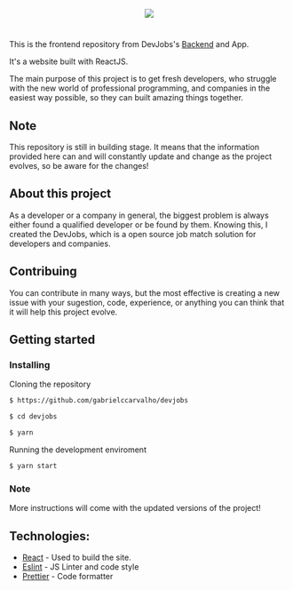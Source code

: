 <p align="center">
  <img src="https://i.imgur.com/a0rtQCN.png">
</p>

#

This is the frontend repository from DevJobs's [Backend](https://github.com/gabrielccarvalho/DevJobs-backend) and App.

It's a website built with ReactJS.

The main purpose of this project is to get fresh developers, who struggle with the new world of professional programming, and companies in the easiest way possible, so they can built amazing things together.

## Note

This repository is still in building stage. It means that the information provided here can and will constantly update and change as the project evolves, so be aware for the changes!

## About this project

As a developer or a company in general, the biggest problem is always either found a qualified developer or be found by them. Knowing this, I created the DevJobs, which is a open source job match solution for developers and companies.

## Contribuing

You can contribute in many ways, but the most effective is creating a new issue with your sugestion, code, experience, or anything you can think that it will help this project evolve.

## Getting started

### Installing

Cloning the repository

```bash
$ https://github.com/gabrielccarvalho/devjobs
```

```bash
$ cd devjobs
```

```bash
$ yarn
```

Running the development enviroment

```bash
$ yarn start
```

### Note

More instructions will come with the updated versions of the project!

## Technologies:

- [React](https://reactjs.org/) - Used to build the site.
- [Eslint](https://eslint.org/) - JS Linter and code style
- [Prettier](https://github.com/prettier/prettier) - Code formatter
